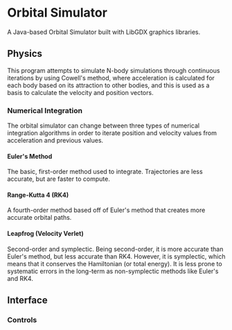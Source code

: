 # Orbital Simulator
A Java-based Orbital Simulator built with LibGDX graphics libraries.

## Physics
This program attempts to simulate N-body simulations through continuous iterations by using Cowell's method, where acceleration is calculated for each body based on its attraction to other bodies, and this is used as a basis to calculate the velocity and position vectors.

### Numerical Integration
The orbital simulator can change between three types of numerical integration algorithms in order to iterate position and velocity values from acceleration and previous values.

#### Euler's Method
The basic, first-order method used to integrate. Trajectories are less accurate, but are faster to compute.

#### Range-Kutta 4 (RK4)
A fourth-order method based off of Euler's method that creates more accurate orbital paths.

#### Leapfrog (Velocity Verlet)
Second-order and symplectic. Being second-order, it is more accurate than Euler's method, but less accurate than RK4. However, it is symplectic, which means that it conserves the Hamiltonian (or total energy). It is less prone to systematic errors in the long-term as non-symplectic methods like Euler's and RK4.

## Interface
### Controls




### 
